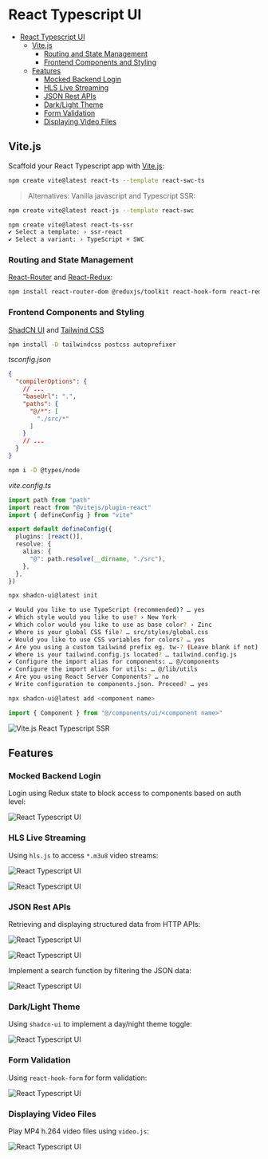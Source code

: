 # React Typescript UI

<!-- TOC -->

- [React Typescript UI](#react-typescript-ui)
  - [Vite.js](#vitejs)
    - [Routing and State Management](#routing-and-state-management)
    - [Frontend Components and Styling](#frontend-components-and-styling)
  - [Features](#features)
    - [Mocked Backend Login](#mocked-backend-login)
    - [HLS Live Streaming](#hls-live-streaming)
    - [JSON Rest APIs](#json-rest-apis)
    - [Dark/Light Theme](#darklight-theme)
    - [Form Validation](#form-validation)
    - [Displaying Video Files](#displaying-video-files)

<!-- /TOC -->


## Vite.js

Scaffold your React Typescript app with [Vite.js](https://vitejs.dev/):

```bash
npm create vite@latest react-ts --template react-swc-ts
```

> Alternatives: Vanilla javascript and Typescript SSR:

```bash
npm create vite@latest react-js --template react-swc

npm create vite@latest react-ts-ssr
✔ Select a template: › ssr-react
✔ Select a variant: › TypeScript + SWC
```


### Routing and State Management

[React-Router](https://reactrouter.com/en/main) and [React-Redux](https://react-redux.js.org/):

```bash
npm install react-router-dom @reduxjs/toolkit react-hook-form react-redux
```


### Frontend Components and Styling

[ShadCN UI](https://ui.shadcn.com/) and [Tailwind CSS](https://tailwindcss.com/)

```bash
npm install -D tailwindcss postcss autoprefixer
```

_tsconfig.json_

```json
{
  "compilerOptions": {
    // ...
    "baseUrl": ".",
    "paths": {
      "@/*": [
        "./src/*"
      ]
    }
    // ...
  }
}

```

```bash
npm i -D @types/node
```

_vite.config.ts_


```ts
import path from "path"
import react from "@vitejs/plugin-react"
import { defineConfig } from "vite"

export default defineConfig({
  plugins: [react()],
  resolve: {
    alias: {
      "@": path.resolve(__dirname, "./src"),
    },
  },
})
```


```bash
npx shadcn-ui@latest init

✔ Would you like to use TypeScript (recommended)? … yes
✔ Which style would you like to use? › New York
✔ Which color would you like to use as base color? › Zinc
✔ Where is your global CSS file? … src/styles/global.css
✔ Would you like to use CSS variables for colors? … yes
✔ Are you using a custom tailwind prefix eg. tw-? (Leave blank if not) …
✔ Where is your tailwind.config.js located? … tailwind.config.js
✔ Configure the import alias for components: … @/components
✔ Configure the import alias for utils: … @/lib/utils
✔ Are you using React Server Components? … no
✔ Write configuration to components.json. Proceed? … yes
```

```bash
npx shadcn-ui@latest add <component name>
```

```ts
import { Component } from "@/components/ui/<component name>"
```


![Vite.js React Typescript SSR](./react-ts-ssr.png)



## Features

### Mocked Backend Login

Login using Redux state to block access to components based on auth level:


![React Typescript UI](./assets/features_01.png)


### HLS Live Streaming

Using `hls.js` to access `*.m3u8` video streams:


![React Typescript UI](./assets/features_02.png)


![React Typescript UI](./assets/features_03.png)


### JSON Rest APIs

Retrieving and displaying structured data from HTTP APIs:


![React Typescript UI](./assets/features_04.png)


![React Typescript UI](./assets/features_05.png)


Implement a search function by filtering the JSON data:


![React Typescript UI](./assets/features_08.png)


### Dark/Light Theme

Using `shadcn-ui` to implement a day/night theme toggle:


![React Typescript UI](./assets/features_09.png)


### Form Validation

Using `react-hook-form` for form validation:


![React Typescript UI](./assets/features_07.png)


### Displaying Video Files

Play MP4 h.264 video files using `video.js`:


![React Typescript UI](./assets/features_06.png)